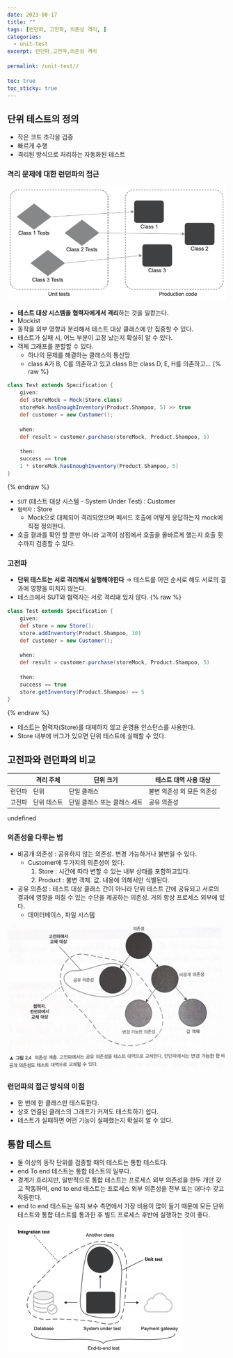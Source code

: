 ```yaml
---
date: 2023-08-17
title: ""
tags: [런던파, 고전파, 의존성 격리, ]
categories:
  - unit-test
excerpt: 런던파,고전파,의존성 격리

permalink: /unit-test//

toc: true
toc_sticky: true
---
```



## 단위 테스트의 정의

- 작은 코드 조각을 검증
- 빠르게 수행
- 격리된 방식으로 처리하는 자동화된 테스트

### 격리 문제에 대한 런던파의 접근


![0](/assets/img/2023-08-17-.md/0.png)

- **테스트 대상 시스템을 협력자에게서 격리**하는 것을 일컫는다.
- Mockist
- 동작을 외부 영향과 분리해서 테스트 대상 클래스에 만 집중할 수 있다.
- 테스트가 실패 시, 어느 부분이 고장 났는지 확실히 알 수 있다.
- 객체 그래프를 분할할 수 있다.
	- 하나의 문제를 해결하는 클래스의 통신망
	- class A가 B, C를 의존하고 있고 class B는 class D, E, H를 의존하고…
{% raw %}
```groovy
class Test extends Specification {
	given:
	def storeMock = Mock(Store.class)
	storeMok.hasEnoughInventory(Product.Shampoo, 5) >> true
	def customer = new Customer();

	when:
	def result = customer.purchase(storeMock, Product.Shampoo, 5)

	then:
	success == true
	1 * storeMok.hasEnoughInventory(Product.Shampoo, 5)
}
```
{% endraw %}

- `SUT` (테스트 대상 시스템 - System Under Test) : Customer
- `협력자` : Store
	- Mock으로 대체되어 격리되었으며 메서드 호출에 어떻게 응답하는지 mock에 직접 정의한다.
- 호출 결과를 확인 할 뿐만 아니라 고객이 상점에서 호출을 올바르게 했는지 호출 횟수까지 검증할 수 있다.

### 고전파

- **단위 테스트는 서로 격리해서 실행해야한다** → 테스트를 어떤 순서로 해도 서로의 결과에 영향을 미치지 않는다.
- 테스크에서 SUT와 협력자는 서로 격리돼 있지 않다.
{% raw %}
```groovy
class Test extends Specification {
	given:
	def store = new Store();
	store.addInventory(Product.Shampoo, 10)
	def customer = new Customer();

	when:
	def result = customer.purchase(storeMock, Product.Shampoo, 5)

	then:
	success == true
	store.getInventory(Product.Shampoo) == 5
}
```
{% endraw %}

- 테스트는 협력자(Store)를 대체하지 않고 운영용 인스턴스를 사용한다.
- Store 내부에 버그가 있으면 단위 테스트에 실패할 수 있다.

## 고전파와 런던파의 비교


|     | 격리 주체  | 단위 크기            | 테스트 대역 사용 대상    |
| --- | ------ | ---------------- | --------------- |
| 런던파 | 단위     | 단일 클래스           | 불변 의존성 외 모든 의존성 |
| 고전파 | 단위 테스트 | 단일 클래스 또는 클래스 세트 | 공유 의존성          |

undefined
### 의존성을 다루는 법

- 비공개 의존성 : 공유하지 않는 의존성. 변경 가능하거나 불변일 수 있다.
	- Customer에 두가지의 의존성이 있다.
		1. Store : 시간에 따라 변할 수 있는 내부 상태를 포함하고있다.
		2. Product : 불변 객체. 값. 내용에 의해서만 식별된다.
- 공유 의존성 : 테스트 대상 클래스 간이 아니라 단위 테스트 간에 공유되고 서로의 결과에 영향을 미칠 수 있는 수단을 제공하는 의존성. 거의 항상 프로세스 외부에 있다.
	- 데이터베이스, 파일 시스템

![1](/assets/img/2023-08-17-.md/1.png)


### 런던파의 접근 방식의 이점

- 한 번에 한 클래스만 테스트한다.
- 상호 연결된 클래스의 그래프가 커져도 테스트하기 쉽다.
- 테스트가 실패하면 어떤 기능이 실패했는지 확실히 알 수 있다.

## 통합 테스트

- 둘 이상의 동작 단위를 검증할 때의 테스트는 통합 테스트다.
- end To end 테스트는 통합 테스트의 일부다.
- 경계가 흐리지만, 일반적으로 통합 테스트는 프로세스 외부 의존성을 한두 개만 갖고 작동하며, end to end 테스트는 프로세스 외부 의존성을 전부 또는 대다수 갖고 작동한다.
- end to end 테스트는 유지 보수 측면에서 가장 비용이 많이 들기 때문에 모든 단위테스트와 통합 테스트를 통과한 후 빌드 프로세스 후반에 실행하는 것이 좋다.

![2](/assets/img/2023-08-17-.md/2.png)

